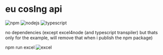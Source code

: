 # eu cosIng api

![npm](https://img.shields.io/badge/npm-red?style=flat-square)
![nodejs](https://img.shields.io/badge/node-js-green?style=flat-square)
![typescript](https://img.shields.io/badge/type-script-blue?style=flat-square)

no dependencies (except excel4node (and typescript transpiler) but thats only for the example, will remove that when i publish the npm package)

npm run excel
![excel](https://i.imgur.com/5UdVN93.png)